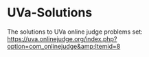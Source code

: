# UVa-Solutions
The solutions to UVa online judge problems set: https://uva.onlinejudge.org/index.php?option=com_onlinejudge&amp;Itemid=8

